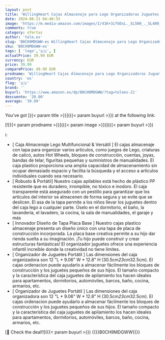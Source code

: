 ```yaml
---
layout: post
title: 'WillingHeart Cajas Almacenaje para Lego Organizadoras Juguetes Infantil Plastico Caixas Arrumação con Tapa 3 Capas Apilables Cajitas Almacenamiento Transparente Cubos de Compartimentos Grande'
date: 2024-08-21 04:40:33
image: 'https://m.media-amazon.com/images/I/41K+3ifGOsL._SL500_._SL400_.jpg'
comments: true
category: ofertas
author: 'tole.es'
slug: 'B0CH9MDGWW-es WillingHeart Cajas Almacenaje para Lego Organizadoras...'
sku: 'B0CH9MDGWW-es'
tags: [ 'lego','🇪🇸', ]
actualPrice: 39.99 EUR
currency: EUR
price: 39.99
comparePrice: 49.99 EUR
prodname: 'WillingHeart Cajas Almacenaje para Lego Organizadoras Juguetes Infantil Plastico Caixas Arrumação con Tapa 3 Capas Apilables Cajitas Almacenamiento Transparente Cubos de Compartimentos Grande'
country: 'es'
flag: '🇪🇸'
brand: ''
buyurl: 'https://www.amazon.es/dp/B0CH9MDGWW/?tag=tolees-21'
descuento: '20.00'
average: '39.99'
---
```


You've got [{{< param title >}}]({{< param buyurl >}}) at the following link:

[![{{< param prodname >}}]({{< param image >}})]({{< param buyurl >}})

ℹ️:

- [ Caja Almacenaje Lego Multifuncional & Versátil ] El cajas almacenaje con tapa para organizar varios artículos, como juegos de Lego, criaturas de calicó, autos Hot Wheels, bloques de construcción, cuentas, joyas, bandas de telar, figuritas pequeñas y suministros de manualidades. El caja plastico proporciona una amplia capacidad de almacenamiento sin ocupar demasiado espacio y facilita la búsqueda y el acceso a artículos individuales cuando sea necesario.
- [ Robusto & Portátil] Nuestro cajas apilables está hecho de plástico PP resistente que es duradero, irrompible, no tóxico e inodoro. El caja transparente está asegurado con un pestillo para garantizar que los artículos del interior se almacenen de forma segura y se evite que se deslicen. El asa de la tapa permite a los niños llevar los juguetes dentro del caja lego a cualquier parte. Úselo en el dormitorio, el baño, la lavandería, el lavadero, la cocina, la sala de manualidades, el garaje y más
- [ Innovador Diseño de Tapa Placa Base ] Nuestro cajas plastico almacenaje presenta un diseño único con una tapa de placa de construcción incorporada. La placa base creativa permite a su hijo dar rienda suelta a su imaginación. ¡Tu hijo puede construir y crear estructuras fantásticas! El organizador juguetes ofrece una experiencia infantil increíble donde la creatividad no tiene límites.
- [ Organizador de Juguetes Portátil ] Las dimensiones del caja organizadora son 12 "L * 9.06" W * 12.8" H (30.5cm*23cm*32.5cm). El cajas ordenacion puede ayudarlo a almacenar fácilmente los bloques de construcción y los juguetes pequeños de sus hijos. El tamaño compacto y la característica del caja juguetes de apilamiento los hacen ideales para apartamentos, dormitorios, automóviles, barcos, baño, cocina, armarios, etc.
- [ Organizador de Juguetes Portátil ] Las dimensiones del caja organizadora son 12 "L * 9.06" W * 12.8" H (30.5cm*23cm*32.5cm). El cajas ordenacion puede ayudarlo a almacenar fácilmente los bloques de construcción y los juguetes pequeños de sus hijos. El tamaño compacto y la característica del caja juguetes de apilamiento los hacen ideales para apartamentos, dormitorios, automóviles, barcos, baño, cocina, armarios, etc.

[🛒 Check the deal!!]({{< param buyurl >}})
{{<world>}}B0CH9MDGWW{{</world>}}
